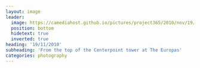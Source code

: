 ```yaml
---
layout: image
leader:
  image: https://camediahost.github.io/pictures/project365/2010/nov/19/191110.jpg
  position: bottom
  hidetext: true
  inverted: true
heading: '19/11/2010'
subheading: 'From the top of the Centerpoint tower at The Europas'
categories: photography
---
```

